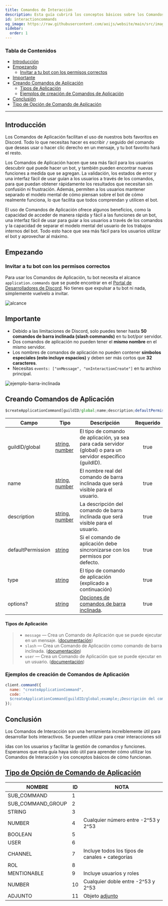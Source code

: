 ```yaml
---
title: Comandos de Interacción
description: Esta guía cubrirá los conceptos básicos sobre los Comandos de Interacción y su funcionalidad, así como todo lo que puedas necesitar saber.
id: interactioncommands
og_image: https://raw.githubusercontent.com/aoijs/website/main/src/images/og/3.png
sidebar:
  order: 1
---
```


<!-- omit from toc -->
### Tabla de Contenidos

- [Introducción](#introducción)
- [Empezando](#empezando)
  - [Invitar a tu bot con los permisos correctos](#invitar-a-tu-bot-con-los-permisos-correctos)
- [Importante](#importante)
- [Creando Comandos de Aplicación](#creando-comandos-de-aplicación)
    - [Tipos de Aplicación](#tipos-de-aplicación)
  - [Ejemplos de creación de Comandos de Aplicación](#ejemplos-de-creación-de-comandos-de-aplicación)
- [Conclusión](#conclusión)
- [Tipo de Opción de Comando de Aplicación](#tipo-de-opción-de-comando-de-aplicación)

---

## Introducción

Los Comandos de Aplicación facilitan el uso de nuestros bots favoritos en Discord. Todo lo que necesitas hacer es escribir `/` seguido del comando que deseas usar o hacer clic derecho en un mensaje, y tu bot favorito hará el resto.

Los Comandos de Aplicación hacen que sea más fácil para los usuarios descubrir qué puede hacer un bot, y también pueden encontrar nuevas funciones a medida que se agregan. La validación, los estados de error y una interfaz fácil de usar guían a los usuarios a través de los comandos, para que puedan obtener rápidamente los resultados que necesitan sin confusión ni frustración. Además, permiten a los usuarios mantener separado el modelo mental de cómo piensan sobre el bot de cómo realmente funciona, lo que facilita que todos comprendan y utilicen el bot.

El uso de Comandos de Aplicación ofrece algunos beneficios, como la capacidad de acceder de manera rápida y fácil a las funciones de un bot, una interfaz fácil de usar para guiar a los usuarios a través de los comandos y la capacidad de separar el modelo mental del usuario de los trabajos internos del bot. Todo esto hace que sea más fácil para los usuarios utilizar el bot y aprovechar al máximo.

## Empezando

### Invitar a tu bot con los permisos correctos

Para usar los Comandos de Aplicación, tu bot necesita el alcance `application.commands` que se puede encontrar en
el [Portal de Desarrolladores de Discord](https://discord.com/developers/applications/). No tienes que expulsar a tu bot ni
nada, simplemente vuelvelo a invitar.

![alcance](https://media.discordapp.net/attachments/1061712111052521493/1062539303386873929/image_5.png?width=1200&height=447)

## Importante

- Debido a las limitaciones de Discord, solo puedes tener hasta **50 comandos de barra inclinada (slash commands)** en tu bot/por servidor.
- Dos comandos de aplicación no pueden tener el **mismo nombre** en el mismo servidor.
- Los nombres de comandos de aplicación no pueden contener **símbolos especiales (esto incluye espacios)** y deben ser más cortos que **32 caracteres**.
- Necesitas `events: ["onMessage", "onInteractionCreate"]` en tu archivo principal.

![ejemplo-barra-inclinada](https://cdn.discordapp.com/attachments/1061712111052521493/1062559509601591427/image_6.png)

## Creando Comandos de Aplicación

```js
$createApplicationCommand[guildID/global;name;description;defaultPermission(true/false);type(slash/user/message);options?]
```

| Campo             | Tipo                                                                                                                                                                                                 | Descripción                                                                                                   | Requerido |
| ----------------- | ---------------------------------------------------------------------------------------------------------------------------------------------------------------------------------------------------- | ------------------------------------------------------------------------------------------------------------- | :-------: |
| guildID/global    | [string](https://developer.mozilla.org/en-US/docs/Web/JavaScript/Reference/Global_Objects/String), [number](https://developer.mozilla.org/en-US/docs/Web/JavaScript/Reference/Global_Objects/Number) | El tipo de comando de aplicación, ya sea para cada servidor (global) o para un servidor específico (guildID). |   true    |
| name              | [string](https://developer.mozilla.org/en-US/docs/Web/JavaScript/Reference/Global_Objects/String), [number](https://developer.mozilla.org/en-US/docs/Web/JavaScript/Reference/Global_Objects/Number) | El nombre real del comando de barra inclinada que será visible para el usuario.                               |   true    |
| description       | [string](https://developer.mozilla.org/en-US/docs/Web/JavaScript/Reference/Global_Objects/String), [number](https://developer.mozilla.org/en-US/docs/Web/JavaScript/Reference/Global_Objects/Number) | La descripción del comando de barra inclinada que será visible para el usuario.                               |   true    |
| defaultPermission | [string](https://developer.mozilla.org/en-US/docs/Web/JavaScript/Reference/Global_Objects/String)                                                                                                    | Si el comando de aplicación debe sincronizarse con los permisos por defecto.                                  |   true    |
| type              | [string](https://developer.mozilla.org/en-US/docs/Web/JavaScript/Reference/Global_Objects/String)                                                                                                    | El tipo de comando de aplicación (explicado a continuación)                                                   |   true    |
| options?          | [string](https://developer.mozilla.org/en-US/docs/Web/JavaScript/Reference/Global_Objects/Object)                                                                                                    | [Opciones de comandos de barra inclinada](#ejemplos-de-creación-de-comandos-de-aplicación).                        |   true    |

#### Tipos de Aplicación

> - `message` — Crea un Comando de Aplicación que se puede ejecutar en un mensaje. ([documentación](https://discord.com/developers/docs/interactions/application-commands#message-commands))
> - `slash` — Crea un Comando de Aplicación como comando de barra inclinada. ([documentación](https://discord.com/developers/docs/interactions/application-commands))
> - `user` — Crea un Comando de Aplicación que se puede ejecutar en un usuario. ([documentación](https://discord.com/developers/docs/interactions/application-commands#user-commands))

### Ejemplos de creación de Comandos de Aplicación

```js
client.command({
  name: "createApplicationCommand",
  code: `
  $createApplicationCommand[guildID/global;example;¡Descripción del comando de barra inclinada!;true;slash]`
});
```

## Conclusión

Los Comandos de Interacción son una herramienta increíblemente útil para desarrollar bots interactivos. Se pueden utilizar para crear interacciones sól

idas con los usuarios y facilitar la gestión de comandos y funciones. Esperamos que esta guía haya sido útil para aprender cómo utilizar los Comandos de Interacción y los conceptos básicos de cómo funcionan.

## [Tipo de Opción de Comando de Aplicación](https://discord.com/developers/docs/interactions/application-commands#application-command-object-application-command-option-type)

| NOMBRE            | ID  | NOTA                                                                                      |
| ----------------- | --- | ----------------------------------------------------------------------------------------- |
| SUB_COMMAND       | 1   |                                                                                           |
| SUB_COMMAND_GROUP | 2   |                                                                                           |
| STRING            | 3   |                                                                                           |
| NUMBER            | 4   | Cualquier número entre -2^53 y 2^53                                                       |
| BOOLEAN           | 5   |                                                                                           |
| USER              | 6   |                                                                                           |
| CHANNEL           | 7   | Incluye todos los tipos de canales + categorías                                           |
| ROL               | 8   |                                                                                           |
| MENTIONABLE       | 9   | Incluye usuarios y roles                                                                  |
| NUMBER            | 10  | Cualquier doble entre -2^53 y 2^53                                                        |
| ADJUNTO           | 11  | Objeto [adjunto](https://discord.com/developers/docs/resources/channel#attachment-object) |
